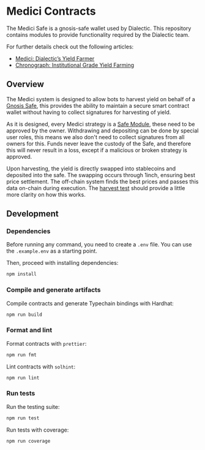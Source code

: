 # Medici Contracts

The Medici Safe is a gnosis-safe wallet used by Dialectic. This repository contains modules to provide functionality
required by the Dialectic team.

For further details check out the following articles:
 - [Medici: Dialectic’s Yield Farmer
](https://dialectic.ch/editorial/medici-dialectics-yield-farmer)
 - [Chronograph: Institutional Grade Yield Farming
](https://dialectic.ch/editorial/chronograph-overview)

## Overview

The Medici system is designed to allow bots to harvest yield on behalf of a [Gnosis Safe](https://safe.global/), this provides the ability to maintain a secure smart contract wallet without having to collect signatures for harvesting of yield.

As it is designed, every Medici strategy is a [Safe Module](https://docs.safe.global/learn/safe-core/safe-core-protocol/modules-1), these need to be approved by the owner. Withdrawing and depositing can be done by special user roles, this means we also don't need to collect signatures from all owners for this. Funds never leave the custody of the Safe, and therefore this will never result in a loss, except if a malicious or broken strategy is approved.

Upon harvesting, the yield is directly swapped into stablecoins and deposited into the safe. The swapping occurs through 1inch, ensuring best price settlement. The off-chain system finds the best prices and passes this data on-chain during execution. The [harvest test](https://github.com/dialecticch/medici-contracts-demo/blob/master/test/shared/harvest.ts) should provide a little more clarity on how this works.

## Development

### Dependencies

Before running any command, you need to create a `.env` file. You can use the `.example.env` as a starting point.

Then, proceed with installing dependencies:

```sh
npm install
```

### Compile and generate artifacts

Compile contracts and generate Typechain bindings with Hardhat:

```sh
npm run build
```

### Format and lint

Format contracts with `prettier`:

```sh
npm run fmt
```

Lint contracts with `solhint`:

```sh
npm run lint
```

### Run tests

Run the testing suite:

```sh
npm run test
```

Run tests with coverage:

```sh
npm run coverage
```
